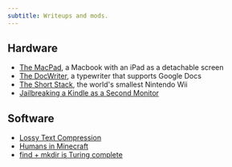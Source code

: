 ```yaml
---
subtitle: Writeups and mods.
---
```

## Hardware

- [The MacPad](https://www.macstories.net/stories/macpad-how-i-created-the-hybrid-mac-ipad-laptop-and-tablet-that-apple-wont-make/), a Macbook with an iPad as a detachable screen
- [The DocWriter](https://jsomers.net/blog/docwriter), a typewriter that supports Google Docs
- [The Short Stack](https://github.com/loopj/short-stack), the world's smallest Nintendo Wii
- [Jailbreaking a Kindle as a Second Monitor](https://gist.github.com/adtac/eb639d3c707b55a28f0ee9a420aa7e0c)

## Software

- [Lossy Text Compression](https://hackaday.io/project/5689-lossy-text-compression)
- [Humans in Minecraft](https://www.youtube.com/watch?v=YHGMfQ1TDPA)
- [find + mkdir is Turing complete](https://ogiekako.vercel.app/blog/find_mkdir_tc)
